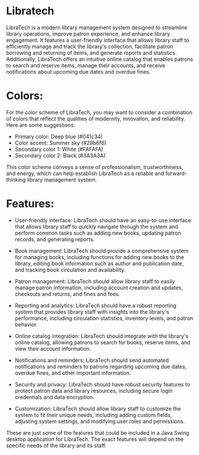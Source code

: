 # Libratech

LibraTech is a modern library management system designed to streamline library operations, improve patron experience, and enhance library engagement. It features a user-friendly interface that allows library staff to efficiently manage and track the library's collection, facilitate patron borrowing and returning of items, and generate reports and statistics. Additionally, LibraTech offers an intuitive online catalog that enables patrons to search and reserve items, manage their accounts, and receive notifications about upcoming due dates and overdue fines.

# Colors:
  
For the color scheme of LibraTech, you may want to consider a combination of colors that reflect the qualities of modernity, innovation, and reliability. Here are some suggestions:

* Primary color: Deep blue (#041c34)
* Color accent: Summer sky (#29b6f6)
* Secondary color 1: White (#FAFAFA)
* Secondary color 2: Black (#3A3A3A)

This color scheme conveys a sense of professionalism, trustworthiness, and energy, which can help establish LibraTech as a reliable and forward-thinking library management system.

# Features:

* User-friendly interface: LibraTech should have an easy-to-use interface that allows library staff to quickly navigate through the system and perform common tasks such as adding new books, updating patron records, and generating reports.

* Book management: LibraTech should provide a comprehensive system for managing books, including functions for adding new books to the library, editing book information such as author and publication date, and tracking book circulation and availability.

* Patron management: LibraTech should allow library staff to easily manage patron information, including account creation and updates, checkouts and returns, and fines and fees.

* Reporting and analytics: LibraTech should have a robust reporting system that provides library staff with insights into the library's performance, including circulation statistics, inventory levels, and patron behavior.

* Online catalog integration: LibraTech should integrate with the library's online catalog, allowing patrons to search for books, reserve items, and view their account information.

* Notifications and reminders: LibraTech should send automated notifications and reminders to patrons regarding upcoming due dates, overdue fines, and other important information.

* Security and privacy: LibraTech should have robust security features to protect patron data and library resources, including secure login credentials and data encryption.

* Customization: LibraTech should allow library staff to customize the system to fit their unique needs, including adding custom fields, adjusting system settings, and modifying user roles and permissions.

These are just some of the features that could be included in a Java Swing desktop application for LibraTech. The exact features will depend on the specific needs of the library and its staff.
